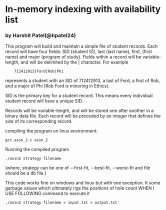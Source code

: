 # In-memory indexing with availability list

### by Harshit Patel(@hpatel24)

This program will build and maintain a simple file of student records. Each record will have four fields: SID (student ID), last (last name), first, (first name) and major (program of study). Fields within a record will be variable-length, and will be delimited by the | character. For example

		712412913|Ford|Rob|Phi

represents a student with an SID of 712412913, a last of Ford, a first of Rob, and a major of Phi (Rob Ford is minoring in Ethics).

SID is the primary key for a student record. This means every individual student record will have a unique SID.

Records will be variable-length, and will be stored one after another in a binary data file. Each record will be preceded by an integer that defines the size of its corresponding record.

compiling the program on linux environment:

	gcc assn_2.c assn_2

Running the compiled program

	./assn2 strategy filename

(where, strategy can be one of --first-fit, --best-fit, --worst-fit and file should be a db file.)

This code works fine on windows and linux but with one exception. It some garbage values which ultimately rigs the positions of hole count WHEN I USE FOLLOWING command to execute it

	./assn2 strategy filename < input.txt > output.txt
